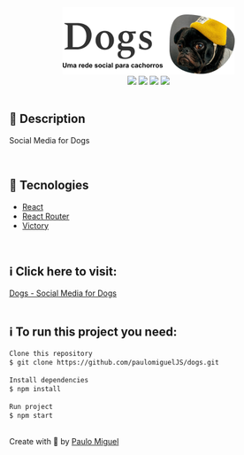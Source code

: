 <div align='center'>
<img src='./Readme/logo_readme.png'>

<div>
    <img src="https://img.shields.io/github/repo-size/rafaasimi/Dogs-Origamid">
    <img src="https://img.shields.io/github/last-commit/rafaasimi/Dogs-Origamid">
    <img src="https://img.shields.io/github/languages/count/rafaasimi/Dogs-Origamid">
    <img src="https://img.shields.io/github/languages/top/rafaasimi/Dogs-Origamid">
</div>

</div>

</br>

<h2>🔖 Description</h2>

<p>Social Media for Dogs </p>

</br>

<h2>🚀 Tecnologies</h2>
<ul>
    <li><a href="https://create-react-app.dev/" target="_blank">React</a></li>
    <li><a href="https://reactrouter.com/" target="_blank">React Router</a></li>
    <li><a href="https://github.com/FormidableLabs/victory" target="_blank">Victory</a></li>
</ul>

<br>

<h2>ℹ️ Click here to visit:</h2>
<a href="https://dogs-paulomigueljs.vercel.app/" target="_blank">Dogs - Social Media for Dogs</a>

<br>
<br>

<h2>ℹ️ To run this project you need:</h2>

    Clone this repository
    $ git clone https://github.com/paulomiguelJS/dogs.git

    Install dependencies
    $ npm install

    Run project
    $ npm start

<br>
Create with 💙 by <a href="https://github.com/paulomiguelJS/dogs" target="_blank">Paulo Miguel</a></p>

